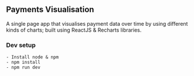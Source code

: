 ## Payments Visualisation
A single page app that visualises payment data over time by using different kinds of charts; built using ReactJS & Recharts libraries. 

### Dev setup
```
- Install node & npm
- npm install
- npm run dev
```
